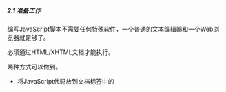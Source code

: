 ##### 2.1 准备工作

编写JavaScript脚本不需要任何特殊软件，一个普通的文本编辑器和一个Web浏览器就足够了。

必须通过HTML/XHTML文档才能执行。

两种方式可以做到。

* 将JavaScript代码放到文档<head>标签中的<script>标签之间。
* 更好的方式是把JavaScript代码存为一个扩展名为.js的独立文件。
  * 典型的作法是在文档的<head>部分放一个<script>标签，并把它的src属性指向该文件。
  * 最好的作法是把<script>标签放到HTML文档的最后，</body>标签之前。这样能使浏览器更快的加载页面。

程序设计语言分为解释型和编译型两大类。

* 解释型不需要编译器，仅需要解释器。如果有错误，只能等到解释器执行到有关代码时才能被发现。（JavaScript）
* 编译型需要一个编译器，把高级语言编写出来的源代码翻译为直接在计算机上执行的文件。如果有错误，在编译阶段就能被发现。相比于解释型语言，速度更快，可移植性更好。（Java或C++）

#### 2.2 语法

##### 2.2.3 变量

JavaScript允许直接对变量赋值不需事先声明。如果在对某个变量赋值之前未声明，赋值操作将自动声明该变量。

变量和其他语法元素的名字是区分字母大小写的。

JavaScript变量名允许包含美元符号。

##### 2.2.4 数据类型

有些其他的语言要求在声明变量的同时还必须同时声明变量的数据类型，这种做法称为类型声明。必须明确类型声明的语言称为强类型语言。

JavaScript不需要进行类型声明，它是一种弱类型语言。可在任何阶段改变变量的数据类型。

1. 字符串
   
   字符串必须包在引号里，单引号或双引号都可以。

##### 2.2.5 数组

字符串、数值和布尔值都是标量（scalar）。标量在任意时刻只能有一个值。

数组用`Array`声明。

声明数组的同时还可以指定数组初始元素个数。`var beatles = Array(4);`

也可以不给出元素个数。`var beatles = Array();`

`var beatles = Array("John", "Paul", "George", "Ringo");`

可以用方括号创建数组。`var beatles = ["John", "Paul", "George", "Ringo"];`

存放数据的首选方式：将数据保存为对象。

**关联数组**

``` objective-c
var lennon = Array();
lennon["name"] = "John";
lennon["year"] = 1940;
lennon["living"] = false;
```

这种用法不是一个好习惯，不推荐使用。

##### 2.2.6 对象

创建对象使用`Object`。

``` objective-c
var lennon = Object();
lennon.name = "John";
lennon.year = 1940;
lennon.living = false;
```

也可用花括号语法创建对象。`{propertyName:value, propertyName:value}`。

`var lennon = {name:"John", year:1940, living:false};`

##### 2.3 操作

**算术操作符**

加号既可以用于数值，也可以用于字符串。把多个字符串首尾相连，这种操作叫拼接。

可以把数值和字符串拼接在一起。此时，数值将自动被转为字符串。

#### 2.4 条件语句

##### 2.4.1 比较操作符

`==`并不表示严格想等。比较false与一个空字符串，`==`会认为它们想等。

``` objective-c
var a = false;
var b = "";
if (a == b) {
  alert("a equals b");
}
```

这个求值结果是true。

`===`进行严格比较，不仅比较值还比较变量类型。

``` objective-c
var a = false;
var b = "";
if (a === b) {
  alert("a equals b");
}
```

这个求值结果是false。

`!=`，`!==`也是如此。

##### 2.4.2 逻辑操作符

#### 2.5 循环语句

#### 2.6 函数